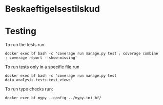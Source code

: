 # Beskaeftigelsestilskud

# Testing
To run the tests run
```
docker exec bf bash -c 'coverage run manage.py test ; coverage combine ; coverage report --show-missing'
```

To run tests only in a specific file run
```
docker exec bf bash -c 'coverage run manage.py test data_analysis.tests.test_views'
```

To run type checks run:

```
docker exec bf mypy --config ../mypy.ini bf/
```